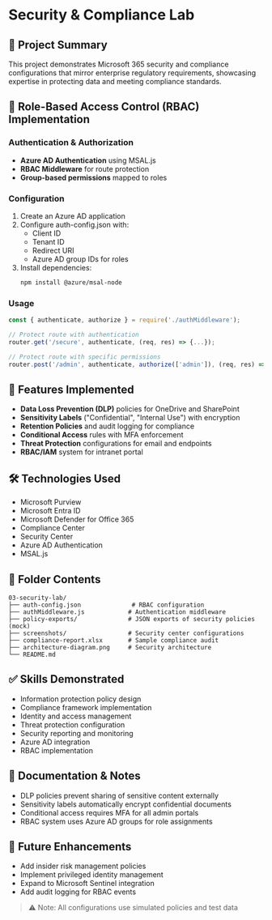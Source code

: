 # Security & Compliance Lab

## 📝 Project Summary

This project demonstrates Microsoft 365 security and compliance configurations that mirror enterprise regulatory requirements, showcasing expertise in protecting data and meeting compliance standards.

## 🔐 Role-Based Access Control (RBAC) Implementation

### Authentication & Authorization
- **Azure AD Authentication** using MSAL.js
- **RBAC Middleware** for route protection
- **Group-based permissions** mapped to roles

### Configuration
1. Create an Azure AD application
2. Configure auth-config.json with:
   - Client ID
   - Tenant ID
   - Redirect URI
   - Azure AD group IDs for roles
3. Install dependencies:
   ```bash
   npm install @azure/msal-node
   ```

### Usage
```javascript
const { authenticate, authorize } = require('./authMiddleware');

// Protect route with authentication
router.get('/secure', authenticate, (req, res) => {...});

// Protect route with specific permissions
router.post('/admin', authenticate, authorize(['admin']), (req, res) => {...});
```

## 🧩 Features Implemented

* **Data Loss Prevention (DLP)** policies for OneDrive and SharePoint
* **Sensitivity Labels** ("Confidential", "Internal Use") with encryption
* **Retention Policies** and audit logging for compliance
* **Conditional Access** rules with MFA enforcement
* **Threat Protection** configurations for email and endpoints
* **RBAC/IAM** system for intranet portal

## 🛠️ Technologies Used

* Microsoft Purview
* Microsoft Entra ID
* Microsoft Defender for Office 365
* Compliance Center
* Security Center
* Azure AD Authentication
* MSAL.js

## 📁 Folder Contents

```
03-security-lab/
├── auth-config.json              # RBAC configuration
├── authMiddleware.js            # Authentication middleware
├── policy-exports/              # JSON exports of security policies (mock)
├── screenshots/                 # Security center configurations
├── compliance-report.xlsx       # Sample compliance audit
├── architecture-diagram.png     # Security architecture
└── README.md
```

## ✅ Skills Demonstrated

* Information protection policy design
* Compliance framework implementation
* Identity and access management
* Threat protection configuration
* Security reporting and monitoring
* Azure AD integration
* RBAC implementation

## 📘 Documentation & Notes

* DLP policies prevent sharing of sensitive content externally
* Sensitivity labels automatically encrypt confidential documents
* Conditional access requires MFA for all admin portals
* RBAC system uses Azure AD groups for role assignments

## 📌 Future Enhancements

* Add insider risk management policies
* Implement privileged identity management
* Expand to Microsoft Sentinel integration
* Add audit logging for RBAC events

> ⚠️ Note: All configurations use simulated policies and test data